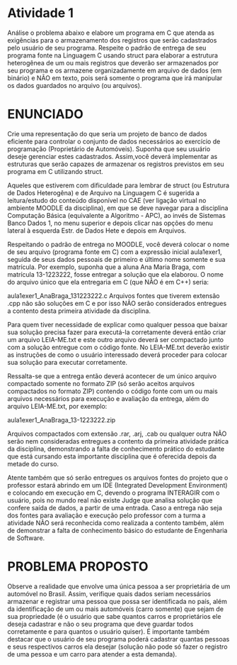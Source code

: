# Atividade 1

Análise o problema abaixo e elabore um programa em C que atenda as exigências para o armazenamento dos registros que serão cadastrados pelo usuário de seu programa. Respeite o padrão de entrega de seu programa fonte na Linguagem C usando struct para elaborar a estrutura heterogênea de um ou mais registros que deverão ser armazenados por seu programa e os armazene organizadamente em arquivo de dados (em binário) e NÃO em texto, pois será somente o programa que irá manipular os dados guardados no arquivo (ou arquivos).

# ENUNCIADO

Crie uma representação do que seria um projeto de banco de dados eficiente para controlar o conjunto de dados necessários ao exercício de programação (Proprietário de Automóveis). Suponha que seu usuário deseje gerenciar estes cadastrados. Assim,você deverá implementar as estruturas que serão capazes de armazenar os registros previstos em seu programa em C utilizando struct.

Aqueles que estiverem com dificuldade para lembrar de struct (ou Estrutura de Dados Heterogêna) e de Arquivo na Linguagem C é sugerida a leitura/estudo do conteúdo disponível no CAE (ver ligação virtual no ambiente MOODLE da disciplina), em que se deve navegar para a disciplina Computação Básica (equivalente a Algoritmo - APC), ao invés de Sistemas Banco Dados 1, no menu superior e depois clicar nas opções do menu lateral à esquerda Estr. de Dados Hete e depois em Arquivos.

Respeitando o padrão de entrega no MOODLE, você deverá colocar o nome de seu arquivo (programa fonte em C) com a expressão inicial aula1exer1, seguida de seus dados pessoais de primeiro e último nome somente e sua matrícula. Por exemplo, suponha que a aluna Ana Maria Braga, com matrícula 13-1223222, fosse entregar a solução que ela elaborou. O nome do arquivo único que ela entregaria em C (que NÃO é em C++) seria:

aula1exer1_AnaBraga_131223222.c
Arquivos fontes que tiverem extensão .cpp não são soluções em C e por isso NÃO serão considerados entregues a contento desta primeira atividade da disciplina.

Para quem tiver necessidade de explicar como qualquer pessoa que baixar sua solução precisa fazer para executá-la corretamente deverá então criar um arquivo LEIA-ME.txt e este outro arquivo deverá ser compactado junto com a solução entregue com o código fonte. No LEIA-ME.txt deverão existir as instruções de como o usuário interessado deverá proceder para colocar sua solução para executar corretamente.

Ressalta-se que a entrega então deverá acontecer de um único arquivo compactado somente no formato ZIP (só serão aceitos arquivos compactados no formato ZIP) contendo o código fonte com um ou mais arquivos necessários para execução e avaliação da entrega, além do arquivo LEIA-ME.txt, por exemplo:

aula1exer1_AnaBraga_13-1223222.zip

Arquivos compactados com extensão .rar, .arj, .cab ou qualquer outra NÃO serão nem consideradas entregues a contento da primeira atividade prática da disciplina, demonstrando a falta de conhecimento prático do estudante que está cursando esta importante disciplina que é oferecida depois da metade do curso.

Atente também que só serão entregues os arquivos fontes do projeto que o professor estará abrindo em um IDE (Integrated Development Environment) e colocando em execução em C, devendo o programa INTERAGIR com o usuário, pois no mundo real não existe Judge que analisa solução que confere saída de dados, a partir de uma entrada. Caso a entrega não seja dos fontes para avaliação e execução pelo professor com a turma a atividade NÃO será reconhecida como realizada a contento também, além de demonstrar a falta de conhecimento básico do estudante de Engenharia de Software.

# PROBLEMA PROPOSTO

Observe a realidade que envolve uma única pessoa a ser proprietária de um automóvel no Brasil. Assim, verifique quais dados seriam necessários armazenar e registrar uma pessoa que possa ser identificada no país, além da identificação de um ou mais automóveis (carro somente) que sejam de sua propriedade (é o usuário que sabe quantos carros e proprietários ele deseja cadastrar e não o seu programa que deve guardar todos corretamente e para quantos o usuário quiser). É importante também destacar que o usuário de seu programa poderá cadastrar quantas pessoas e seus respectivos carros ela desejar (solução não pode só fazer o registro de uma pessoa e um carro para atender a esta demanda).
